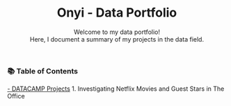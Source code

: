 <div align="center">
  
 

  <h1 align="center">Onyi - Data Portfolio</h1>

  Welcome to my data portfolio!<br /> Here, I document a summary of my projects in the data field.


</div>

<br />

### 📚 Table of Contents

[ - DATACAMP Projects](https://github.com/OnyxABC/Datacamp_Projects)
        1. Investigating Netflix Movies and Guest Stars in The Office
<!--- <> < [//]
### Prerequisites

Before you begin, ensure you have met the following requirements:

* [Git](https://git-scm.com/downloads "Download Git") must be installed on your operating system.

### Run Locally

To run **jack-portfolio** locally, run this command on your git bash:

Linux and macOS:

```bash
sudo git clone https://github.com/codewithsadee/jack-portfolio.git
```

Windows:

```bash
git clone https://github.com/codewithsadee/jack-portfolio.git
```

### Contact

If you want to contact with me you can reach me at [Twitter](https://twitter.com/Pharm_Onyi), [LinkedIn](https://www.linkedin.com/in/onyx-ebinyasi/).
[//] -->
